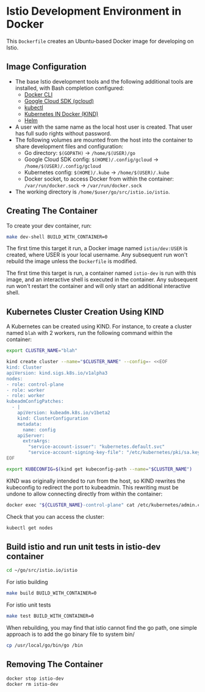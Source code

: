 # Istio Development Environment in Docker

This `Dockerfile` creates an Ubuntu-based Docker image for developing on Istio.

## Image Configuration

- The base Istio development tools and the following additional tools are installed, with Bash completion configured:
    - [Docker CLI](https://docs.docker.com/engine/reference/commandline/cli/)
    - [Google Cloud SDK (gcloud)](https://cloud.google.com/sdk/gcloud/)
    - [kubectl](https://kubernetes.io/docs/reference/kubectl/kubectl/)
    - [Kubernetes IN Docker (KIND)](https://github.com/kubernetes-sigs/kind)
    - [Helm](https://helm.sh/)
- A user with the same name as the local host user is created. That user has full sudo rights without password.
- The following volumes are mounted from the host into the container to share development files and configuration:
    - Go directory: `$(GOPATH)` → `/home/$(USER)/go`
    - Google Cloud SDK config: `$(HOME)/.config/gcloud` → `/home/$(USER)/.config/gcloud`
    - Kubernetes config: `$(HOME)/.kube` → `/home/$(USER)/.kube`
    - Docker socket, to access Docker from within the container: `/var/run/docker.sock` → `/var/run/docker.sock`
- The working directory is `/home/$user/go/src/istio.io/istio`.

## Creating The Container

To create your dev container, run:

```bash
make dev-shell BUILD_WITH_CONTAINER=0
```

The first time this target it run, a Docker image named `istio/dev:USER` is created, where USER is your local username.
Any subsequent run won't rebuild the image unless the `Dockerfile` is modified.

The first time this target is run, a container named `istio-dev` is run with this image, and an interactive shell is executed in the container.
Any subsequent run won't restart the container and will only start an additional interactive shell.

## Kubernetes Cluster Creation Using KIND

A Kubernetes can be created using KIND. For instance, to create a cluster named `blah` with 2 workers, run the following command within the container:

```bash
export CLUSTER_NAME="blah"

kind create cluster --name="$CLUSTER_NAME" --config=- <<EOF
kind: Cluster
apiVersion: kind.sigs.k8s.io/v1alpha3
nodes:
- role: control-plane
- role: worker
- role: worker
kubeadmConfigPatches:
  - |
    apiVersion: kubeadm.k8s.io/v1beta2
    kind: ClusterConfiguration
    metadata:
      name: config
    apiServer:
      extraArgs:
        "service-account-issuer": "kubernetes.default.svc"
        "service-account-signing-key-file": "/etc/kubernetes/pki/sa.key"
EOF

export KUBECONFIG=$(kind get kubeconfig-path --name="$CLUSTER_NAME")
```

KIND was originally intended to run from the host, so KIND rewrites the kubeconfig to redirect the port to kubeadmin.
This rewriting must be undone to allow connecting directly from within the container:

```bash
docker exec "${CLUSTER_NAME}-control-plane" cat /etc/kubernetes/admin.conf > $KUBECONFIG
```

Check that you can access the cluster:

```bash
kubectl get nodes
```

## Build istio and run unit tests in istio-dev container

```bash
cd ~/go/src/istio.io/istio
```

For istio building

```bash
make build BUILD_WITH_CONTAINER=0
```

For istio unit tests

```bash
make test BUILD_WITH_CONTAINER=0
```

When rebuilding, you may find that istio cannot find the go path,
one simple approach is to add the go binary file to system bin/

```bash
cp /usr/local/go/bin/go /bin
```

## Removing The Container

```bash
docker stop istio-dev
docker rm istio-dev
```
